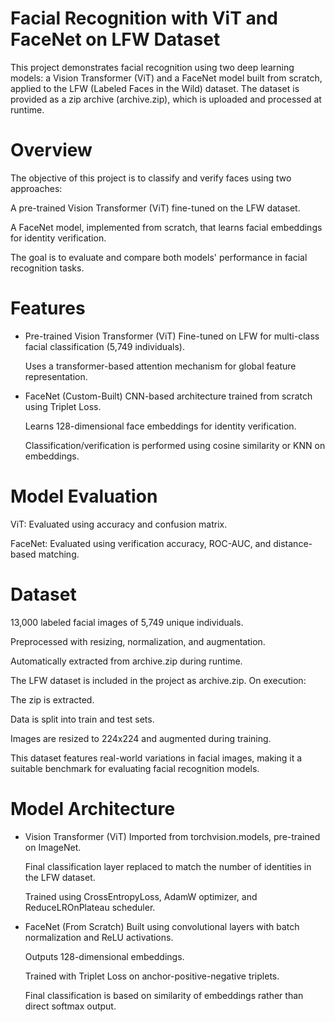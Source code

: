 # Facial Recognition with ViT and FaceNet on LFW Dataset
This project demonstrates facial recognition using two deep learning models: a Vision Transformer (ViT) and a FaceNet model built from scratch, applied to the LFW (Labeled Faces in the Wild) dataset. The dataset is provided as a zip archive (archive.zip), which is uploaded and processed at runtime.

# Overview 
The objective of this project is to classify and verify faces using two approaches:

A pre-trained Vision Transformer (ViT) fine-tuned on the LFW dataset.

A FaceNet model, implemented from scratch, that learns facial embeddings for identity verification.

The goal is to evaluate and compare both models' performance in facial recognition tasks.

# Features
* Pre-trained Vision Transformer (ViT)
    Fine-tuned on LFW for multi-class facial classification (5,749 individuals).

    Uses a transformer-based attention mechanism for global feature representation.

* FaceNet (Custom-Built)
    CNN-based architecture trained from scratch using Triplet Loss.

    Learns 128-dimensional face embeddings for identity verification.

  Classification/verification is performed using cosine similarity or KNN on embeddings.

#  Model Evaluation
ViT: Evaluated using accuracy and confusion matrix.

FaceNet: Evaluated using verification accuracy, ROC-AUC, and distance-based matching.

# Dataset 
13,000 labeled facial images of 5,749 unique individuals.

Preprocessed with resizing, normalization, and augmentation.

Automatically extracted from archive.zip during runtime.

The LFW dataset is included in the project as archive.zip. On execution:

The zip is extracted.

Data is split into train and test sets.

Images are resized to 224x224 and augmented during training.

This dataset features real-world variations in facial images, making it a suitable benchmark for evaluating facial recognition models.

# Model Architecture
* Vision Transformer (ViT)
    Imported from torchvision.models, pre-trained on ImageNet.

    Final classification layer replaced to match the number of identities in the LFW dataset.

    Trained using CrossEntropyLoss, AdamW optimizer, and ReduceLROnPlateau scheduler.

* FaceNet (From Scratch)
    Built using convolutional layers with batch normalization and ReLU activations.

    Outputs 128-dimensional embeddings.

    Trained with Triplet Loss on anchor-positive-negative triplets.

    Final classification is based on similarity of embeddings rather than direct softmax output.
